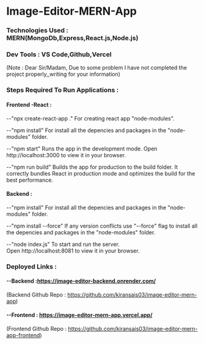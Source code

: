 # Image-Editor-MERN-App

### Technologies Used : MERN(MongoDb,Express,React.js,Node.js)

### Dev Tools : VS Code,Github,Vercel

(Note : Dear Sir/Madam, Due to some problem I have not completed the project properly,,writing for your information)
### Steps Required To Run Applications :

#### Frontend -React :

--"npx create-react-app ."
  For creating react app "node-modules".

--"npm install"
   For install all the depencies and packages in the "node-modules" folder.

--"npm start"
   Runs the app in the development mode.
   Open http://localhost:3000 to view it in your browser.

--"npm run build"
   Builds the app for production to the build folder. 
   It correctly bundles React in production mode and optimizes the build for the best performance.

#### Backend :

--"npm install"
     For install all the depencies and packages in the "node-modules" folder.

--"npm install --force"
    If any version conflicts use "--force" flag to  install all the depencies and packages in the "node-modules" folder.

--"node index.js"
   To start and run the server.  
   Open http://localhost:8081 to view it in your browser.
### Deployed Links :

#### --Backend :https://image-editor-backend.onrender.com/
(Backend Github Repo : https://github.com/kiransais03/image-editor-mern-app)


#### --Frontend : https://image-editor-mern-app.vercel.app/
(Frontend Github Repo : https://github.com/kiransais03/image-editor-mern-app-frontend)
